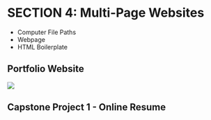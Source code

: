 <h1>SECTION 4: Multi-Page Websites</h1>
<ul>
  <li>Computer File Paths</li>
  <li>Webpage</li>
  <li>HTML Boilerplate</li>
</ul>
<h2>Portfolio Website</h2>
<img src="https://github.com/G-Padmavathy/Web-Development-Bootcamp/assets/96161598/cf4ed322-9dcb-42f1-b422-de993170205c">
<h2>Capstone Project 1 - Online Resume</h2>
